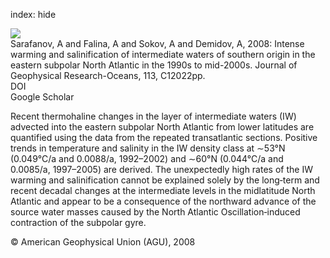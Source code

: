 index: hide

<div class="Citation">
    <div class="Citation-thumb CitationThumb-linked"  data-href="https://doi.org/10.1029/2008jc004975">
      <img src="https://static.claimspace.cloud/climate-study-static/refs/thumbs/3/Sarafanov_et_al_2008-thumb.png" />
    </div>

  <div class="Citation-body">
    <div class="Citation-text">Sarafanov, A and Falina, A and Sokov, A and Demidov, A, 2008: Intense warming and salinification of intermediate waters of southern origin in the eastern subpolar North Atlantic in the 1990s to mid-2000s. <span class="Article-journal">Journal of Geophysical Research-Oceans, </span><span class="Article-volume">113, </span>C12022pp.</div>
    <div class="Citation-links">
      <div class="CitationLink" data-href="https://doi.org/10.1029/2008jc004975">
        <div class="CitationLink-icon CitationLink-Doi"></div>
        <div class="CitationLink-text">DOI</div>
      </div>
      <div class="CitationLink" data-href="https://scholar.google.com/scholar?q=10.1029/2008jc004975">
        <div class="CitationLink-icon CitationLink-Scholar"></div>
        <div class="CitationLink-text">Google Scholar</div>
      </div>
    </div>
  </div>
</div>

Recent thermohaline changes in the layer of intermediate waters (IW) advected into the eastern subpolar North Atlantic from lower latitudes are quantified using the data from the repeated transatlantic sections. Positive trends in temperature and salinity in the IW density class at ∼53°N (0.049°C/a and 0.0088/a, 1992–2002) and ∼60°N (0.044°C/a and 0.0085/a, 1997–2005) are derived. The unexpectedly high rates of the IW warming and salinification cannot be explained solely by the long‐term and recent decadal changes at the intermediate levels in the midlatitude North Atlantic and appear to be a consequence of the northward advance of the source water masses caused by the North Atlantic Oscillation‐induced contraction of the subpolar gyre.

<div class="Citation-copy">
&copy; American Geophysical Union (AGU), 2008
</div>